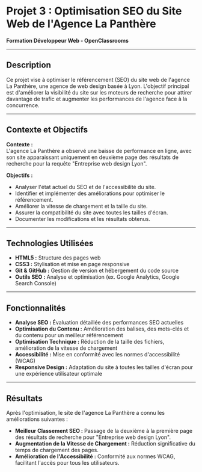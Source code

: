 # Projet 3 : Optimisation SEO du Site Web de l'Agence La Panthère
**Formation Développeur Web - OpenClassrooms**

---

## Description
Ce projet vise à optimiser le référencement (SEO) du site web de l'agence La Panthère, une agence de web design basée à Lyon. L'objectif principal est d'améliorer la visibilité du site sur les moteurs de recherche pour attirer davantage de trafic et augmenter les performances de l'agence face à la concurrence.

---

## Contexte et Objectifs

**Contexte :**  
L'agence La Panthère a observé une baisse de performance en ligne, avec son site apparaissant uniquement en deuxième page des résultats de recherche pour la requête "Entreprise web design Lyon".

**Objectifs :**
- Analyser l'état actuel du SEO et de l'accessibilité du site.
- Identifier et implémenter des améliorations pour optimiser le référencement.
- Améliorer la vitesse de chargement et la taille du site.
- Assurer la compatibilité du site avec toutes les tailles d'écran.
- Documenter les modifications et les résultats obtenus.

---

## Technologies Utilisées

- **HTML5 :** Structure des pages web
- **CSS3 :** Stylisation et mise en page responsive
- **Git & GitHub :** Gestion de version et hébergement du code source
- **Outils SEO :** Analyse et optimisation (ex. Google Analytics, Google Search Console)

---

## Fonctionnalités

- **Analyse SEO :** Évaluation détaillée des performances SEO actuelles
- **Optimisation du Contenu :** Amélioration des balises, des mots-clés et du contenu pour un meilleur référencement
- **Optimisation Technique :** Réduction de la taille des fichiers, amélioration de la vitesse de chargement
- **Accessibilité :** Mise en conformité avec les normes d'accessibilité (WCAG)
- **Responsive Design :** Adaptation du site à toutes les tailles d'écran pour une expérience utilisateur optimale

---

## Résultats
Après l'optimisation, le site de l'agence La Panthère a connu les améliorations suivantes :

- **Meilleur Classement SEO :** Passage de la deuxième à la première page des résultats de recherche pour "Entreprise web design Lyon".
- **Augmentation de la Vitesse de Chargement :** Réduction significative du temps de chargement des pages.
- **Amélioration de l'Accessibilité :** Conformité aux normes WCAG, facilitant l'accès pour tous les utilisateurs.
